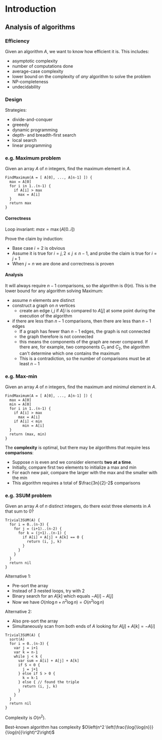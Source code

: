 # Introduction

## Analysis of algorithms
### Efficiency
Given an algorithm $A$, we want to know how efficient it is. This includes:

- asymptotic complexity
- number of computations done
- average-case complexity
- lower bound on the complexity of *any* algorithm to solve the problem
- NP-completeness
- undecidability

### Design

Strategies:

- divide-and-conquer
- greeedy
- dynamic programming
- depth- and breadth-first search
- local search
- linear programming

### e.g. Maximum problem
Given an array $A$ of $n$ integers, find the maximum element in $A$.

```
FindMaximum(A = [ A[0], ..., A[n-1] ]) {
  max = A[0]
  for i in 1..(n-1) {
    if A[i] > max
      max = A[i]
  }
  return max
}
```

#### Correctness
Loop invariant: $max = \max(A[0..i])$

Prove the claim by induction:

- Base case $i=2$ is obvious
- Assume it is true for $i=j, 2 \leq j \leq n-1$, and probe the claim is true for $i=j+1$
- When $j=n$ we are done and correctness is proven

#### Analysis
It will always require $n-1$ comparisons, so the algorithm is $\Theta(n)$. This is the lower bound for any algorithm solving Maximum:

- assume $n$ elements are distinct
- construct a graph on $n$ vertices
  - create an edge $i,j$ if $A[i$ is compared to $A[j]$ at some point during the execution of the algorithm
- if there are less than $n-1$ comparisons, then there are less than $n-1$ edges
  - If a graph has fewer than $n-1$ edges, the graph is not connected
  - the graph therefore is not connected
  - this  means the components of the graph are never compared. If there are, for example, two components $C_1$ and $C_2$, the algorithm can't determine which one contains the maximum
  - This is a contradiction, so the number of comparisons must be at least $n-1$

### e.g. Max-min
Given an array $A$ of $n$ integers, find the maximum and minimul element in $A$.

```
FindMaximum(A = [ A[0], ..., A[n-1] ]) {
  max = A[0]
  min = A[0]
  for i in 1..(n-1) {
    if A[i] > max
      max = A[i]
    if A[i] < min
    	min = A[i]
  }
  return (max, min)
}
```

The **complexity** is optimal, but there may be algorithms that require less **comparisons**:

- Suppose $n$ is even and we consider elements **two at a time**.
- Initially, compare first two elements to initialize a max and min
- For each new pair, compare the larger with the max and the smaller with the min
- This algorithm requires a total of $\frac{3n}{2}-2$ comparisons


### e.g. 3SUM problem
Given an array $A$ of $n$ distinct integers, do there exist three elements in $A$ that sum to 0?

```
Trivial3SUM(A) {
  for i = 0..(n-3) {
    for j = (i+1)..(n-2) {
      for k = (j+1)..(n-1) {
        if A[i] + A[j] + A[k] == 0 {
          return (i, j, k)
        }
      }
    }
  }
  return nil
}
```

Alternative 1:

- Pre-sort the array
- Instead of 3 nested loops, try with 2
- Binary search for an $A[k]$ which equals $-A[i] - A[j]$
- Now we have $O(n\log{n} + n^2 \log{n}) = O(n^2 \log{n})$

Alternative 2:

- Also pre-sort the array
- Simultaneously scan from both ends of $A$ looking for $A[j]+A[k]=-A[i]$

```
Trivial3SUM(A) {
  sort(A)
  for i = 0..(n-3) {
    var j = i+1
    var k = n-1
    while j < k {
      var sum = A[i] + A[j] + A[k]
      if S < 0 {
        j = j+1
      } else if S > 0 {
        k = k-1
      } else { // found the triple
        return (i, j, k)
      }
    }
  }
  return nil
}
```

Complexity is $O(n^2)$.

Best-known algorithm has complexity $O\left(n^2 \left(\frac{\log{\log{n}}}{\log{n}}\right)^2\right)$